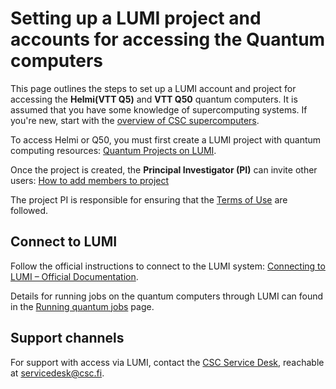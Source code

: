 # Setting up a LUMI project and accounts for accessing the Quantum computers

This page outlines the steps to set up a LUMI account and project for accessing the **Helmi(VTT Q5)** and **VTT Q50**  quantum computers. It is assumed that you have some knowledge of supercomputing systems. If you're new, start with the [overview of CSC supercomputers](../../../computing/index.md).

To access Helmi or Q50, you must first create a LUMI project with quantum computing resources: [Quantum Projects on LUMI](projects.md).

Once the project is created, the **Principal Investigator (PI)** can invite other users: [How to add members to project](../../../accounts/how-to-add-members-to-project.md)

The project PI is responsible for ensuring that the [Terms of Use](https://a3s.fi/FiQCI/Helmi-Terms-of-Use-2022.pdf) are followed.

## Connect to LUMI

Follow the official instructions to connect to the LUMI system: [Connecting to LUMI – Official Documentation](https://docs.lumi-supercomputer.eu/firststeps/).

Details for running jobs on the quantum computers through LUMI can found in the [Running quantum jobs](running-quantum-jobs.md) page.

## Support channels

For support with access via LUMI, contact the  [CSC Service Desk](../../../support/contact.md), reachable at servicedesk@csc.fi. 

